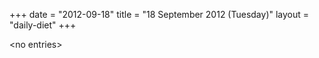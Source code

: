 +++
date = "2012-09-18"
title = "18 September 2012 (Tuesday)"
layout = "daily-diet"
+++


\<no entries\>
